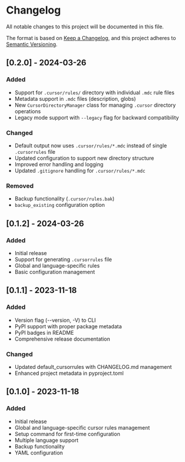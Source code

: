 # Changelog

All notable changes to this project will be documented in this file.

The format is based on [Keep a Changelog](https://keepachangelog.com/en/1.0.0/),
and this project adheres to [Semantic Versioning](https://semver.org/spec/v2.0.0.html).

## [0.2.0] - 2024-03-26

### Added
- Support for `.cursor/rules/` directory with individual `.mdc` rule files
- Metadata support in `.mdc` files (description, globs)
- New `CursorDirectoryManager` class for managing `.cursor` directory operations
- Legacy mode support with `--legacy` flag for backward compatibility

### Changed
- Default output now uses `.cursor/rules/*.mdc` instead of single `.cursorrules` file
- Updated configuration to support new directory structure
- Improved error handling and logging
- Updated `.gitignore` handling for `.cursor/rules/*.mdc`

### Removed
- Backup functionality (`.cursor/rules.bak`)
- `backup_existing` configuration option

## [0.1.2] - 2024-03-26

### Added
- Initial release
- Support for generating `.cursorrules` file
- Global and language-specific rules
- Basic configuration management

## [0.1.1] - 2023-11-18
### Added
- Version flag (--version, -V) to CLI
- PyPI support with proper package metadata
- PyPI badges in README
- Comprehensive release documentation

### Changed
- Updated default_cursorrules with CHANGELOG.md management
- Enhanced project metadata in pyproject.toml

## [0.1.0] - 2023-11-18
### Added
- Initial release
- Global and language-specific cursor rules management
- Setup command for first-time configuration
- Multiple language support
- Backup functionality
- YAML configuration 
